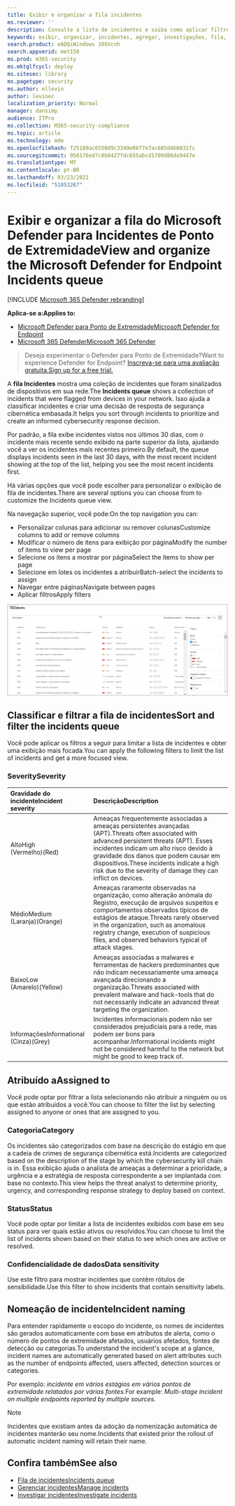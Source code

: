 ```yaml
---
title: Exibir e organizar a fila incidentes
ms.reviewer: ''
description: Consulte a lista de incidentes e saiba como aplicar filtros para limitar a lista e obter uma exibição mais focada.
keywords: exibir, organizar, incidentes, agregar, investigações, fila, ttp
search.product: eADQiWindows 10XVcnh
search.appverid: met150
ms.prod: m365-security
ms.mktglfcycl: deploy
ms.sitesec: library
ms.pagetype: security
ms.author: ellevin
author: levinec
localization_priority: Normal
manager: dansimp
audience: ITPro
ms.collection: M365-security-compliance
ms.topic: article
ms.technology: mde
ms.openlocfilehash: f25189ac6550d9c3349e08f7e7ac685d4b8031fc
ms.sourcegitcommit: 956176ed7c8b8427fdc655abcd1709d86da9447e
ms.translationtype: MT
ms.contentlocale: pt-BR
ms.lasthandoff: 03/23/2021
ms.locfileid: "51053267"
---
```

# <a name="view-and-organize-the-microsoft-defender-for-endpoint-incidents-queue"></a><span data-ttu-id="25032-104">Exibir e organizar a fila do Microsoft Defender para Incidentes de Ponto de Extremidade</span><span class="sxs-lookup"><span data-stu-id="25032-104">View and organize the Microsoft Defender for Endpoint Incidents queue</span></span>

[!INCLUDE [Microsoft 365 Defender rebranding](../../includes/microsoft-defender.md)]

<span data-ttu-id="25032-105">**Aplica-se a:**</span><span class="sxs-lookup"><span data-stu-id="25032-105">**Applies to:**</span></span>
- [<span data-ttu-id="25032-106">Microsoft Defender para Ponto de Extremidade</span><span class="sxs-lookup"><span data-stu-id="25032-106">Microsoft Defender for Endpoint</span></span>](https://go.microsoft.com/fwlink/?linkid=2154037)
- [<span data-ttu-id="25032-107">Microsoft 365 Defender</span><span class="sxs-lookup"><span data-stu-id="25032-107">Microsoft 365 Defender</span></span>](https://go.microsoft.com/fwlink/?linkid=2118804)

> <span data-ttu-id="25032-108">Deseja experimentar o Defender para Ponto de Extremidade?</span><span class="sxs-lookup"><span data-stu-id="25032-108">Want to experience Defender for Endpoint?</span></span> [<span data-ttu-id="25032-109">Inscreva-se para uma avaliação gratuita.</span><span class="sxs-lookup"><span data-stu-id="25032-109">Sign up for a free trial.</span></span>](https://www.microsoft.com/microsoft-365/windows/microsoft-defender-atp?ocid=docs-wdatp-pullalerts-abovefoldlink) 

<span data-ttu-id="25032-110">A **fila Incidentes** mostra uma coleção de incidentes que foram sinalizados de dispositivos em sua rede.</span><span class="sxs-lookup"><span data-stu-id="25032-110">The **Incidents queue** shows a collection of incidents that were flagged from devices in your network.</span></span> <span data-ttu-id="25032-111">Isso ajuda a classificar incidentes e criar uma decisão de resposta de segurança cibernética embasada.</span><span class="sxs-lookup"><span data-stu-id="25032-111">It helps you sort through incidents to prioritize and create an informed cybersecurity response decision.</span></span>

<span data-ttu-id="25032-112">Por padrão, a fila exibe incidentes vistos nos últimos 30 dias, com o incidente mais recente sendo exibido na parte superior da lista, ajudando você a ver os incidentes mais recentes primeiro.</span><span class="sxs-lookup"><span data-stu-id="25032-112">By default, the queue displays incidents seen in the last 30 days, with the most recent incident showing at the top of the list, helping you see the most recent incidents first.</span></span>

<span data-ttu-id="25032-113">Há várias opções que você pode escolher para personalizar o exibição de fila de incidentes.</span><span class="sxs-lookup"><span data-stu-id="25032-113">There are several options you can choose from to customize the Incidents queue view.</span></span> 

<span data-ttu-id="25032-114">Na navegação superior, você pode:</span><span class="sxs-lookup"><span data-stu-id="25032-114">On the top navigation you can:</span></span>
- <span data-ttu-id="25032-115">Personalizar colunas para adicionar ou remover colunas</span><span class="sxs-lookup"><span data-stu-id="25032-115">Customize columns to add or remove columns</span></span> 
- <span data-ttu-id="25032-116">Modificar o número de itens para exibição por página</span><span class="sxs-lookup"><span data-stu-id="25032-116">Modify the number of items to view per page</span></span>
- <span data-ttu-id="25032-117">Selecione os itens a mostrar por página</span><span class="sxs-lookup"><span data-stu-id="25032-117">Select the items to show per page</span></span>
- <span data-ttu-id="25032-118">Selecione em lotes os incidentes a atribuir</span><span class="sxs-lookup"><span data-stu-id="25032-118">Batch-select the incidents to assign</span></span> 
- <span data-ttu-id="25032-119">Navegar entre páginas</span><span class="sxs-lookup"><span data-stu-id="25032-119">Navigate between pages</span></span>
- <span data-ttu-id="25032-120">Aplicar filtros</span><span class="sxs-lookup"><span data-stu-id="25032-120">Apply filters</span></span>

![Imagem da fila de incidentes](images/atp-incident-queue.png)

## <a name="sort-and-filter-the-incidents-queue"></a><span data-ttu-id="25032-122">Classificar e filtrar a fila de incidentes</span><span class="sxs-lookup"><span data-stu-id="25032-122">Sort and filter the incidents queue</span></span>
<span data-ttu-id="25032-123">Você pode aplicar os filtros a seguir para limitar a lista de incidentes e obter uma exibição mais focada.</span><span class="sxs-lookup"><span data-stu-id="25032-123">You can apply the following filters to limit the list of incidents and get a more focused view.</span></span>

### <a name="severity"></a><span data-ttu-id="25032-124">Severity</span><span class="sxs-lookup"><span data-stu-id="25032-124">Severity</span></span>

<span data-ttu-id="25032-125">Gravidade do incidente</span><span class="sxs-lookup"><span data-stu-id="25032-125">Incident severity</span></span> | <span data-ttu-id="25032-126">Descrição</span><span class="sxs-lookup"><span data-stu-id="25032-126">Description</span></span>
:---|:---
<span data-ttu-id="25032-127">Alto</span><span class="sxs-lookup"><span data-stu-id="25032-127">High</span></span> </br><span data-ttu-id="25032-128">(Vermelho)</span><span class="sxs-lookup"><span data-stu-id="25032-128">(Red)</span></span> | <span data-ttu-id="25032-129">Ameaças frequentemente associadas a ameaças persistentes avançadas (APT).</span><span class="sxs-lookup"><span data-stu-id="25032-129">Threats often associated with advanced persistent threats (APT).</span></span> <span data-ttu-id="25032-130">Esses incidentes indicam um alto risco devido à gravidade dos danos que podem causar em dispositivos.</span><span class="sxs-lookup"><span data-stu-id="25032-130">These incidents indicate a high risk due to the severity of damage they can inflict on devices.</span></span>
<span data-ttu-id="25032-131">Médio</span><span class="sxs-lookup"><span data-stu-id="25032-131">Medium</span></span> </br><span data-ttu-id="25032-132">(Laranja)</span><span class="sxs-lookup"><span data-stu-id="25032-132">(Orange)</span></span> | <span data-ttu-id="25032-133">Ameaças raramente observadas na organização, como alteração anômala do Registro, execução de arquivos suspeitos e comportamentos observados típicos de estágios de ataque.</span><span class="sxs-lookup"><span data-stu-id="25032-133">Threats rarely observed in the organization, such as anomalous registry change, execution of suspicious files, and observed behaviors typical of attack stages.</span></span>
<span data-ttu-id="25032-134">Baixo</span><span class="sxs-lookup"><span data-stu-id="25032-134">Low</span></span> </br><span data-ttu-id="25032-135">(Amarelo)</span><span class="sxs-lookup"><span data-stu-id="25032-135">(Yellow)</span></span> | <span data-ttu-id="25032-136">Ameaças associadas a malwares e ferramentas de hackers predominantes que não indicam necessariamente uma ameaça avançada direcionando a organização.</span><span class="sxs-lookup"><span data-stu-id="25032-136">Threats associated with prevalent malware and hack-tools that do not necessarily indicate an advanced threat targeting the organization.</span></span>
<span data-ttu-id="25032-137">Informações</span><span class="sxs-lookup"><span data-stu-id="25032-137">Informational</span></span> </br><span data-ttu-id="25032-138">(Cinza)</span><span class="sxs-lookup"><span data-stu-id="25032-138">(Grey)</span></span> | <span data-ttu-id="25032-139">Incidentes informacionais podem não ser considerados prejudiciais para a rede, mas podem ser bons para acompanhar.</span><span class="sxs-lookup"><span data-stu-id="25032-139">Informational incidents might not be considered harmful to the network but might be good to keep track of.</span></span>

## <a name="assigned-to"></a><span data-ttu-id="25032-140">Atribuído a</span><span class="sxs-lookup"><span data-stu-id="25032-140">Assigned to</span></span>
<span data-ttu-id="25032-141">Você pode optar por filtrar a lista selecionando não atribuir a ninguém ou os que estão atribuídos a você.</span><span class="sxs-lookup"><span data-stu-id="25032-141">You can choose to filter the list by selecting assigned to anyone or ones that are assigned to you.</span></span>

### <a name="category"></a><span data-ttu-id="25032-142">Categoria</span><span class="sxs-lookup"><span data-stu-id="25032-142">Category</span></span>
<span data-ttu-id="25032-143">Os incidentes são categorizados com base na descrição do estágio em que a cadeia de crimes de segurança cibernética está.</span><span class="sxs-lookup"><span data-stu-id="25032-143">Incidents are categorized based on the description of the stage by which the cybersecurity kill chain is in.</span></span> <span data-ttu-id="25032-144">Essa exibição ajuda o analista de ameaças a determinar a prioridade, a urgência e a estratégia de resposta correspondente a ser implantada com base no contexto.</span><span class="sxs-lookup"><span data-stu-id="25032-144">This view helps the threat analyst to determine priority, urgency, and corresponding response strategy to deploy based on context.</span></span>

### <a name="status"></a><span data-ttu-id="25032-145">Status</span><span class="sxs-lookup"><span data-stu-id="25032-145">Status</span></span>
<span data-ttu-id="25032-146">Você pode optar por limitar a lista de incidentes exibidos com base em seu status para ver quais estão ativos ou resolvidos.</span><span class="sxs-lookup"><span data-stu-id="25032-146">You can choose to limit the list of incidents shown based on their status to see which ones are active or resolved.</span></span>

### <a name="data-sensitivity"></a><span data-ttu-id="25032-147">Confidencialidade de dados</span><span class="sxs-lookup"><span data-stu-id="25032-147">Data sensitivity</span></span>
<span data-ttu-id="25032-148">Use este filtro para mostrar incidentes que contêm rótulos de sensibilidade.</span><span class="sxs-lookup"><span data-stu-id="25032-148">Use this filter to show incidents that contain sensitivity labels.</span></span>

## <a name="incident-naming"></a><span data-ttu-id="25032-149">Nomeação de incidente</span><span class="sxs-lookup"><span data-stu-id="25032-149">Incident naming</span></span>

<span data-ttu-id="25032-150">Para entender rapidamente o escopo do incidente, os nomes de incidentes são gerados automaticamente com base em atributos de alerta, como o número de pontos de extremidade afetados, usuários afetados, fontes de detecção ou categorias.</span><span class="sxs-lookup"><span data-stu-id="25032-150">To understand the incident's scope at a glance, incident names are automatically generated based on alert attributes such as the number of endpoints affected, users affected, detection sources or categories.</span></span>

<span data-ttu-id="25032-151">Por exemplo: *incidente em vários estágios em vários pontos de extremidade relatados por várias fontes.*</span><span class="sxs-lookup"><span data-stu-id="25032-151">For example: *Multi-stage incident on multiple endpoints reported by multiple sources.*</span></span>

> [!NOTE]
> <span data-ttu-id="25032-152">Incidentes que existiam antes da adoção da nomenização automática de incidentes manterão seu nome.</span><span class="sxs-lookup"><span data-stu-id="25032-152">Incidents that existed prior the rollout of automatic incident naming will retain their name.</span></span>


## <a name="see-also"></a><span data-ttu-id="25032-153">Confira também</span><span class="sxs-lookup"><span data-stu-id="25032-153">See also</span></span>
- [<span data-ttu-id="25032-154">Fila de incidentes</span><span class="sxs-lookup"><span data-stu-id="25032-154">Incidents queue</span></span>](https://docs.microsoft.com/microsoft-365/security/defender-endpoint/view-incidents-queue)
- [<span data-ttu-id="25032-155">Gerenciar incidentes</span><span class="sxs-lookup"><span data-stu-id="25032-155">Manage incidents</span></span>](manage-incidents.md)
- [<span data-ttu-id="25032-156">Investigar incidentes</span><span class="sxs-lookup"><span data-stu-id="25032-156">Investigate incidents</span></span>](investigate-incidents.md)

